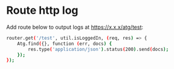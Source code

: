 # Route http log

Add route below to output logs at https://x.x.x/atg/test:
```bash
router.get('/test', util.isLoggedIn, (req, res) => {
    Atg.find({}, function (err, docs) {
        res.type('application/json').status(200).send(docs);
    });
});
```
